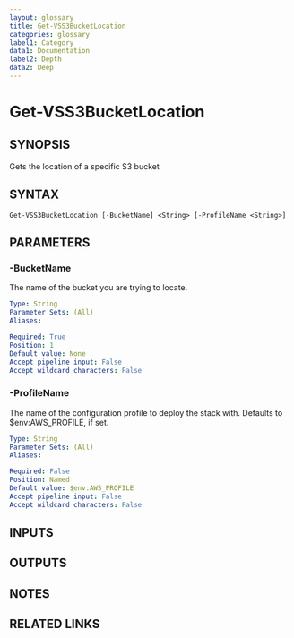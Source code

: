 ```yaml
---
layout: glossary
title: Get-VSS3BucketLocation
categories: glossary
label1: Category
data1: Documentation
label2: Depth
data2: Deep
---
```


# Get-VSS3BucketLocation

## SYNOPSIS
Gets the location of a specific S3 bucket

## SYNTAX

```
Get-VSS3BucketLocation [-BucketName] <String> [-ProfileName <String>]
```

## PARAMETERS

### -BucketName
The name of the bucket you are trying to locate.

```yaml
Type: String
Parameter Sets: (All)
Aliases: 

Required: True
Position: 1
Default value: None
Accept pipeline input: False
Accept wildcard characters: False
```

### -ProfileName
The name of the configuration profile to deploy the stack with.
Defaults to $env:AWS_PROFILE, if set.

```yaml
Type: String
Parameter Sets: (All)
Aliases: 

Required: False
Position: Named
Default value: $env:AWS_PROFILE
Accept pipeline input: False
Accept wildcard characters: False
```

## INPUTS

## OUTPUTS

## NOTES

## RELATED LINKS

